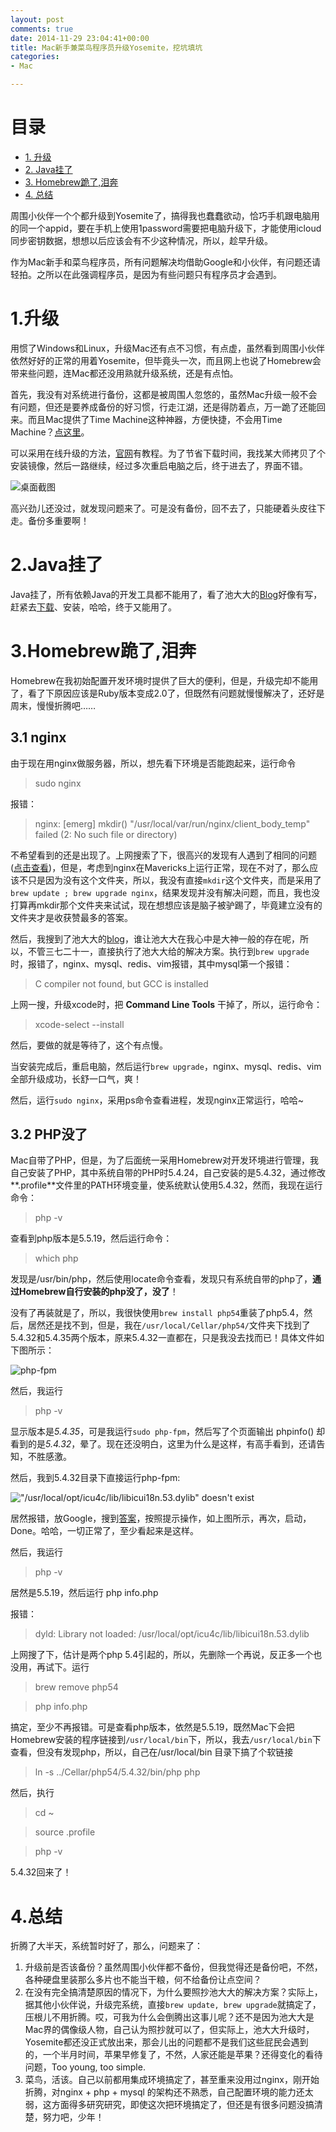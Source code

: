 ```yaml
---
layout: post
comments: true
date: 2014-11-29 23:04:41+00:00
title: Mac新手兼菜鸟程序员升级Yosemite，挖坑填坑
categories:  
- Mac

---
```

# 目录 
* [1. 升级](#update)
* [2. Java挂了](#java)
* [3. Homebrew跪了,泪奔](#homebrew)
* [4. 总结](#summary)

周围小伙伴一个个都升级到Yosemite了，搞得我也蠢蠢欲动，恰巧手机跟电脑用的同一个appid，要在手机上使用1password需要把电脑升级下，才能使用icloud同步密钥数据，想想以后应该会有不少这种情况，所以，趁早升级。

作为Mac新手和菜鸟程序员，所有问题解决均借助Google和小伙伴，有问题还请轻拍。之所以在此强调程序员，是因为有些问题只有程序员才会遇到。
# <a id="update">  1.升级 </a>
用惯了Windows和Linux，升级Mac还有点不习惯，有点虚，虽然看到周围小伙伴依然好好的正常的用着Yosemite，但毕竟头一次，而且网上也说了Homebrew会带来些问题，连Mac都还没用熟就升级系统，还是有点怕。

首先，我没有对系统进行备份，这都是被周围人忽悠的，虽然Mac升级一般不会有问题，但还是要养成备份的好习惯，行走江湖，还是得防着点，万一跪了还能回来。而且Mac提供了Time Machine这种神器，方便快捷，不会用Time Machine？[点这里][1]。

可以采用在线升级的方法，[官网][2]有教程。为了节省下载时间，我找某大师拷贝了个安装镜像，然后一路继续，经过多次重启电脑之后，终于进去了，界面不错。

![桌面截图](http://blog2014.qiniudn.com/12-Yosemite_screen.png)

高兴劲儿还没过，就发现问题来了。可是没有备份，回不去了，只能硬着头皮往下走。备份多重要啊！

# <a id="java">  2.Java挂了</a>

Java挂了，所有依赖Java的开发工具都不能用了，看了池大大的[Blog][3]好像有写，赶紧去[下载][4]、安装，哈哈，终于又能用了。

# <a id="homebrew">  3.Homebrew跪了,泪奔</a>
Homebrew在我初始配置开发环境时提供了巨大的便利，但是，升级完却不能用了，看了下原因应该是Ruby版本变成2.0了，但既然有问题就慢慢解决了，还好是周末，慢慢折腾吧……

## 3.1 nginx
由于现在用nginx做服务器，所以，想先看下环境是否能跑起来，运行命令
>sudo nginx

报错：
>nginx: [emerg] mkdir() "/usr/local/var/run/nginx/client_body_temp" failed (2: No such file or directory)

不希望看到的还是出现了。上网搜索了下，很高兴的发现有人遇到了相同的问题([点击查看][5])，但是，考虑到nginx在Mavericks上运行正常，现在不对了，那么应该不只是因为没有这个文件夹，所以，我没有直接```mkdir```这个文件夹，而是采用了```brew update ; brew upgrade nginx```，结果发现并没有解决问题，而且，我也没打算再mkdir那个文件夹来试试，现在想想应该是脑子被驴踢了，毕竟建立没有的文件夹才是收获赞最多的答案。

然后，我搜到了池大大的[blog][3]，谁让池大大在我心中是大神一般的存在呢，所以，不管三七二十一，直接执行了池大大给的解决方案。执行到```brew upgrade```时，报错了，nginx、mysql、redis、vim报错，其中mysql第一个报错：
>C compiler not found, but GCC is installed

上网一搜，升级xcode时，把 **Command Line Tools** 干掉了，所以，运行命令：
>xcode-select --install

然后，要做的就是等待了，这个有点慢。

当安装完成后，重启电脑，然后运行```brew upgrade```，nginx、mysql、redis、vim全部升级成功，长舒一口气，爽！

然后，运行```sudo nginx```，采用ps命令查看进程，发现nginx正常运行，哈哈~

## 3.2 PHP没了
Mac自带了PHP，但是，为了后面统一采用Homebrew对开发环境进行管理，我自己安装了PHP，其中系统自带的PHP时5.4.24，自己安装的是5.4.32，通过修改**.profile**文件里的PATH环境变量，使系统默认使用5.4.32，然而，我现在运行命令：
>php -v

查看到php版本是5.5.19，然后运行命令：
>which php

发现是/usr/bin/php，然后使用locate命令查看，发现只有系统自带的php了，**通过Homebrew自行安装的php没了，没了**！

没有了再装就是了，所以，我很快使用```brew install php54```重装了php5.4，然后，居然还是找不到，但是，我在```/usr/local/Cellar/php54/```文件夹下找到了5.4.32和5.4.35两个版本，原来5.4.32一直都在，只是我没去找而已！具体文件如下图所示：

![php-fpm](http://blog2014.qiniudn.com/12-php-fpm.jpg)

然后，我运行
>php -v

显示版本是*5.4.35*，可是我运行```sudo php-fpm```，然后写了个页面输出 phpinfo() 却看到的是*5.4.32*，晕了。现在还没明白，这里为什么是这样，有高手看到，还请告知，不胜感激。

然后，我到5.4.32目录下直接运行php-fpm:

!["/usr/local/opt/icu4c/lib/libicui18n.53.dylib" doesn't exist](http://blog2014.qiniudn.com/12-libicui18n.53.dylib.jpg)

居然报错，放Google，搜到[答案][6]，按照提示操作，如上图所示，再次，启动，Done。哈哈，一切正常了，至少看起来是这样。

然后，我运行
>php -v

居然是5.5.19，然后运行
php info.php

报错：
>dyld: Library not loaded: /usr/local/opt/icu4c/lib/libicui18n.53.dylib

上网搜了下，估计是两个php 5.4引起的，所以，先删除一个再说，反正多一个也没用，再试下。运行
>brew remove php54

>php info.php

搞定，至少不再报错。可是查看php版本，依然是5.5.19，既然Mac下会把Homebrew安装的程序链接到```/usr/local/bin```下，所以，我去```/usr/local/bin```下查看，但没有发现php，所以，自己在/usr/local/bin 目录下搞了个软链接
>ln -s ../Cellar/php54/5.4.32/bin/php php

然后，执行
>cd ~

>source .profile

>php -v

5.4.32回来了！


# <a id="summary">  4.总结</a>
折腾了大半天，系统暂时好了，那么，问题来了：

1. 升级前是否该备份？虽然周围小伙伴都不备份，但我觉得还是备份吧，不然，各种硬盘里装那么多片也不能当干粮，何不给备份让点空间？
2. 在没有完全搞清楚原因的情况下，为什么要照抄池大大的解决方案？实际上，据其他小伙伴说，升级完系统，直接```brew update, brew upgrade```就搞定了，压根儿不用折腾。哎，可我为什么会倒腾出这事儿呢？还不是因为池大大是Mac界的偶像级人物，自己认为照抄就可以了，但实际上，池大大升级时，Yosemite都还没正式放出来，那会儿出的问题都不是我们这些屁民会遇到的，一个半月时间，苹果早修复了，不然，人家还能是苹果？还得变化的看待问题，Too young, too simple.
3. 菜鸟，活该。自己以前都用集成环境搞定了，甚至重来没用过nginx，刚开始折腾，对nginx + php + mysql 的架构还不熟悉，自己配置环境的能力还太弱，这方面得多研究研究，即使这次把环境搞定了，但还是有很多问题没搞清楚，努力吧，少年！



[1]:http://support.apple.com/zh-cn/ht1427
[2]:https://www.apple.com/hk/osx/how-to-upgrade/
[3]:http://weibo.com/p/1001603766056865935197
[4]:http://support.apple.com/kb/DL1572?viewlocale=en_US&locale=en_US
[5]:http://stackoverflow.com/questions/26450085/nginx-broken-after-upgrade-to-osx-yosemite
[6]:https://github.com/Homebrew/homebrew-php/issues/1421
